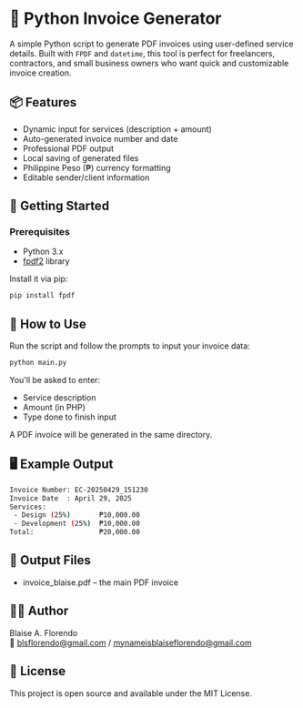 # 🧾 Python Invoice Generator

A simple Python script to generate PDF invoices using user-defined service details. Built with `FPDF` and `datetime`, this tool is perfect for freelancers, contractors, and small business owners who want quick and customizable invoice creation.

## 📦 Features

- Dynamic input for services (description + amount)
- Auto-generated invoice number and date
- Professional PDF output
- Local saving of generated files
- Philippine Peso (₱) currency formatting
- Editable sender/client information

## 🚀 Getting Started

### Prerequisites

- Python 3.x
- [fpdf2](https://pypi.org/project/fpdf/) library

Install it via pip:

```bash
pip install fpdf
```

## 🔧 How to Use

Run the script and follow the prompts to input your invoice data:
```bash
python main.py
```

You'll be asked to enter:
- Service description
- Amount (in PHP)
- Type done to finish input

A PDF invoice will be generated in the same directory.

## 🖥 Example Output
```bash
Invoice Number: EC-20250429_151230
Invoice Date  : April 29, 2025
Services:
 - Design (25%)       ₱10,000.00
 - Development (25%)  ₱10,000.00
Total:                ₱20,000.00
```

## 📂 Output Files
- invoice_blaise.pdf – the main PDF invoice

## 🧑‍💻 Author<br>
Blaise A. Florendo<br>
📧 blsflorendo@gmail.com / mynameisblaiseflorendo@gmail.com

## 📃 License
This project is open source and available under the MIT License.
